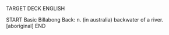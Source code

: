 TARGET DECK
ENGLISH

START
Basic
Billabong
Back: n. (in australia) backwater of a river. [aboriginal]
END

